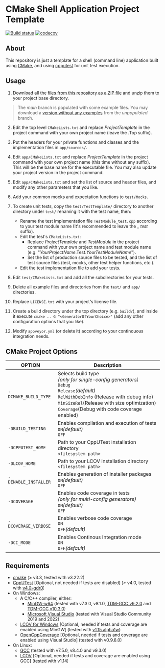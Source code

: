 
CMake Shell Application Project Template
===========
[![Build status](https://ci.appveyor.com/api/projects/status/823njdu3qfdg7ddh/branch/main?svg=true)](https://ci.appveyor.com/project/jgonzalezdr/projecttemplateshellapp/branch/main)
[![codecov](https://codecov.io/gh/jgonzalezdr/ProjectTemplateShellApp/branch/main/graph/badge.svg)](https://codecov.io/gh/jgonzalezdr/ProjectTemplateShellApp)
## About

This repository is just a template for a shell (command line) application built using [CMake](https://cmake.org/), and using [cpputest](http://cpputest.github.io/) for unit test execution.

## Usage

1.  Download all the [files from this repository as a ZIP file](https://github.com/jgonzalezdr/projecttemplateshellapp/archive/main.zip) and unzip them to your project base directory.

> The _main_ branch is populated with some example files. You may download a [version without any examples](https://github.com/jgonzalezdr/projecttemplateshellapp/archive/unpopulated.zip) from the _unpopulated_ branch.

2. Edit the top level `CMakeLists.txt` and replace _ProjectTemplate_ in the project command with your own project name (leave the .Top suffix).

3. Put the headers for your private functions and classes and the implementation files in `app/sources/`.

4. Edit `app/CMakeLists.txt` and replace _ProjectTemplate_ in the project command with your own project name (this time without any suffix). This will be the base name for the executable file. You may also update your project version in the project command.

5. Edit `app/CMakeLists.txt` and set the list of source and header files, and modify any other parameters that you like.

6. Add your common mocks and expectation functions to `test/Mocks`. 

7. To create unit tests, copy the `test/TestTemplate/` directory to another directory under `test/` renaming it with the test name, then:
   - Rename the test implementation file `TestModule_test.cpp` according to your test module name (It's recommended to leave the _ _test_ suffix).
   - Edit the test's `CMakeLists.txt`:
       - Replace _ProjectTemplate_ and _TestModule_ in the project command with your own project name and test module name (e.g. "_YourProjectName_.Test._YourTestModuleName_").
       - Set the list of production source files to be tested, and the list of test source files (test, mocks, other test helper functions, etc.).
   - Edit the test implementation file to add your tests.

8. Edit `test/CMakeLists.txt` and add all the subdirectories for your tests.

9. Delete all example files and directories from the `test/` and `app/` directories.

10. Replace `LICENSE.txt` with your project's license file.

11. Create a build directory under the top directory (e.g. `build/`), and inside it execute `cmake .. G "<GeneratorOfYourChoice>"` (add any other configuration options that you like).

12. Modify `appveyor.yml` (or delete it) according to your continouous integration needs.

## CMake Project Options

| OPTION                | Description |
| -                     | - |
| `-DCMAKE_BUILD_TYPE`  | Selects build type<br>_(only for single-config generators)_<br>`Debug`<br>`Release`_(default)_<br>`RelWithDebInfo` (Release with debug info)<br>`MinSizeRel`(Release with size optimization)<br> `Coverage`(Debug with code coverage enabled) |
| `-DBUILD_TESTING`     | Enables compilation and execution of tests<br>`ON`_(default)_<br>`OFF` |
| `-DCPPUTEST_HOME`     | Path to your CppUTest installation directory<br>`<filesystem path>` |
| `-DLCOV_HOME`         | Path to your LCOV installation directory<br>`<filesystem path>` |
| `-DENABLE_INSTALLER`  | Enables generation of installer packages<br>`ON`_(default)_<br>`OFF` |
| `-DCOVERAGE`          | Enables code coverage in tests<br>_(only for multi-config generators)_<br>`ON`_(default)_<br>`OFF` |
| `-DCOVERAGE_VERBOSE`  | Enables verbose code coverage<br>`ON`<br>`OFF`_(default)_ |
| `-DCI_MODE`           | Enables Continous Integration mode<br>`ON`<br>`OFF`_(default)_ |

## Requirements

- [cmake](https://cmake.org/) (≥ v3.3, tested with v3.22.2)
- [CppUTest](http://cpputest.github.io/) [Optional, not needed if tests are disabled] (≥ v4.0, tested with [v4.0-gdr0](https://github.com/jgonzalezdr/cpputest/releases/tag/v4.0-gdr0))
- On Windows:
  - A C/C++ compiler, either:
    - [MinGW-w64](https://sourceforge.net/projects/mingw-w64/) (tested with v7.3.0, v8.1.0, [TDM-GCC v9.2.0](https://jmeubank.github.io/tdm-gcc/download/) and [TDM-GCC v10.3.0](https://jmeubank.github.io/tdm-gcc/download/))
    - [Microsoft Visual Studio](https://www.visualstudio.com/es/downloads/) (tested with Visual Studio Community 2019 and 2022)
  - [LCOV for Windows](https://github.com/jgonzalezdr/lcov/releases) [Optional, needed if tests and coverage are enabled using MinGW] (tested with [v1.15.alpha1w](https://github.com/jgonzalezdr/lcov/releases/download/v1.15.alpha1w/lcov-v1.15.alpha1w.zip))
  - [OpenCppCoverage](https://github.com/OpenCppCoverage/OpenCppCoverage) [Optional, needed if tests and coverage are enabled using Visual Studio] (tested with v0.9.8.0)
- On Linux:
  - [GCC](https://gcc.gnu.org/) (tested with v7.5.0, v8.4.0 and v9.3.0)
  - [LCOV](http://ltp.sourceforge.net/coverage/lcov.php) [Optional, needed if tests and coverage are enabled using GCC] (tested with v1.14)
